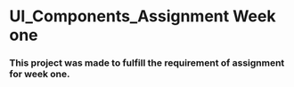 # UI_Components_Assignment Week one
### This project was made to fulfill the requirement of assignment for week one.
